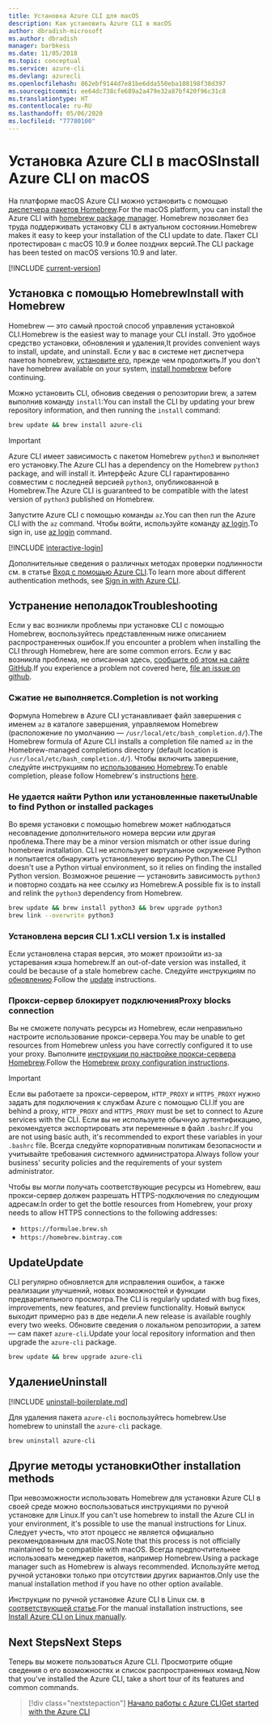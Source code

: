 ```yaml
---
title: Установка Azure CLI для macOS
description: Как установить Azure CLI в macOS
author: dbradish-microsoft
ms.author: dbradish
manager: barbkess
ms.date: 11/05/2018
ms.topic: conceptual
ms.service: azure-cli
ms.devlang: azurecli
ms.openlocfilehash: 862ebf9144d7e81be6dda550eba108198f38d397
ms.sourcegitcommit: ee64dc738cfe689a2a479e32a87bf420f96c31c8
ms.translationtype: HT
ms.contentlocale: ru-RU
ms.lasthandoff: 05/06/2020
ms.locfileid: "77780100"
---
```

# <a name="install-azure-cli-on-macos"></a><span data-ttu-id="f9784-103">Установка Azure CLI в macOS</span><span class="sxs-lookup"><span data-stu-id="f9784-103">Install Azure CLI on macOS</span></span>

<span data-ttu-id="f9784-104">На платформе macOS Azure CLI можно установить с помощью [диспетчера пакетов Homebrew](https://brew.sh).</span><span class="sxs-lookup"><span data-stu-id="f9784-104">For the macOS platform, you can install the Azure CLI with [homebrew package manager](https://brew.sh).</span></span> <span data-ttu-id="f9784-105">Homebrew позволяет без труда поддерживать установку CLI в актуальном состоянии.</span><span class="sxs-lookup"><span data-stu-id="f9784-105">Homebrew makes it easy to keep your installation of the CLI update to date.</span></span> <span data-ttu-id="f9784-106">Пакет CLI протестирован с macOS 10.9 и более поздних версий.</span><span class="sxs-lookup"><span data-stu-id="f9784-106">The CLI package has been tested on macOS versions 10.9 and later.</span></span>

[!INCLUDE [current-version](includes/current-version.md)]

## <a name="install-with-homebrew"></a><span data-ttu-id="f9784-107">Установка с помощью Homebrew</span><span class="sxs-lookup"><span data-stu-id="f9784-107">Install with Homebrew</span></span>

<span data-ttu-id="f9784-108">Homebrew — это самый простой способ управления установкой CLI.</span><span class="sxs-lookup"><span data-stu-id="f9784-108">Homebrew is the easiest way to manage your CLI install.</span></span> <span data-ttu-id="f9784-109">Это удобное средство установки, обновления и удаления,</span><span class="sxs-lookup"><span data-stu-id="f9784-109">It provides convenient ways to install, update, and uninstall.</span></span>
<span data-ttu-id="f9784-110">Если у вас в системе нет диспетчера пакетов homebrew, [установите его](https://docs.brew.sh/Installation.html), прежде чем продолжить.</span><span class="sxs-lookup"><span data-stu-id="f9784-110">If you don't have homebrew available on your system, [install homebrew](https://docs.brew.sh/Installation.html) before continuing.</span></span>

<span data-ttu-id="f9784-111">Можно установить CLI, обновив сведения о репозитории brew, а затем выполнив команду `install`:</span><span class="sxs-lookup"><span data-stu-id="f9784-111">You can install the CLI by updating your brew repository information, and then running the `install` command:</span></span>

```bash
brew update && brew install azure-cli
```

> [!IMPORTANT]
>
> <span data-ttu-id="f9784-112">Azure CLI имеет зависимость с пакетом Homebrew `python3` и выполняет его установку.</span><span class="sxs-lookup"><span data-stu-id="f9784-112">The Azure CLI has a dependency on the Homebrew `python3` package, and will install it.</span></span>
> <span data-ttu-id="f9784-113">Интерфейс Azure CLI гарантированно совместим с последней версией `python3`, опубликованной в Homebrew.</span><span class="sxs-lookup"><span data-stu-id="f9784-113">The Azure CLI is guaranteed to be compatible with the latest version of `python3` published on Homebrew.</span></span>

<span data-ttu-id="f9784-114">Запустите Azure CLI с помощью команды `az`.</span><span class="sxs-lookup"><span data-stu-id="f9784-114">You can then run the Azure CLI with the `az` command.</span></span> <span data-ttu-id="f9784-115">Чтобы войти, используйте команду [az login](/cli/azure/reference-index#az-login).</span><span class="sxs-lookup"><span data-stu-id="f9784-115">To sign in, use [az login](/cli/azure/reference-index#az-login) command.</span></span>

[!INCLUDE [interactive-login](includes/interactive-login.md)]

<span data-ttu-id="f9784-116">Дополнительные сведения о различных методах проверки подлинности см. в статье [Вход с помощью Azure CLI](authenticate-azure-cli.md).</span><span class="sxs-lookup"><span data-stu-id="f9784-116">To learn more about different authentication methods, see [Sign in with Azure CLI](authenticate-azure-cli.md).</span></span>

## <a name="troubleshooting"></a><span data-ttu-id="f9784-117">Устранение неполадок</span><span class="sxs-lookup"><span data-stu-id="f9784-117">Troubleshooting</span></span>

<span data-ttu-id="f9784-118">Если у вас возникли проблемы при установке CLI с помощью Homebrew, воспользуйтесь представленным ниже описанием распространенных ошибок.</span><span class="sxs-lookup"><span data-stu-id="f9784-118">If you encounter a problem when installing the CLI through Homebrew, here are some common errors.</span></span> <span data-ttu-id="f9784-119">Если у вас возникла проблема, не описанная здесь, [сообщите об этом на сайте GitHub](https://github.com/Azure/azure-cli/issues).</span><span class="sxs-lookup"><span data-stu-id="f9784-119">If you experience a problem not covered here, [file an issue on github](https://github.com/Azure/azure-cli/issues).</span></span>

### <a name="completion-is-not-working"></a><span data-ttu-id="f9784-120">Сжатие не выполняется.</span><span class="sxs-lookup"><span data-stu-id="f9784-120">Completion is not working</span></span>

<span data-ttu-id="f9784-121">Формула Homebrew в Azure CLI устанавливает файл завершения с именем `az` в каталоге завершения, управляемом Homebrew (расположение по умолчанию — `/usr/local/etc/bash_completion.d/`).</span><span class="sxs-lookup"><span data-stu-id="f9784-121">The Homebrew formula of Azure CLI installs a completion file named `az` in the Homebrew-managed completions directory (default location is `/usr/local/etc/bash_completion.d/`).</span></span> <span data-ttu-id="f9784-122">Чтобы включить завершение, следуйте инструкциям по [использованию Homebrew](https://docs.brew.sh/Shell-Completion).</span><span class="sxs-lookup"><span data-stu-id="f9784-122">To enable completion, please follow Homebrew's instructions [here](https://docs.brew.sh/Shell-Completion).</span></span>

### <a name="unable-to-find-python-or-installed-packages"></a><span data-ttu-id="f9784-123">Не удается найти Python или установленные пакеты</span><span class="sxs-lookup"><span data-stu-id="f9784-123">Unable to find Python or installed packages</span></span>

<span data-ttu-id="f9784-124">Во время установки с помощью homebrew может наблюдаться несовпадение дополнительного номера версии или другая проблема.</span><span class="sxs-lookup"><span data-stu-id="f9784-124">There may be a minor version mismatch or other issue during homebrew installation.</span></span> <span data-ttu-id="f9784-125">CLI не использует виртуальное окружение Python и попытается обнаружить установленную версию Python.</span><span class="sxs-lookup"><span data-stu-id="f9784-125">The CLI doesn't use a Python virtual environment, so it relies on finding the installed Python version.</span></span> <span data-ttu-id="f9784-126">Возможное решение — установить зависимость `python3` и повторно создать на нее ссылку из Homebrew.</span><span class="sxs-lookup"><span data-stu-id="f9784-126">A possible fix is to install and relink the `python3` dependency from Homebrew.</span></span>

```bash
brew update && brew install python3 && brew upgrade python3
brew link --overwrite python3
```

### <a name="cli-version-1x-is-installed"></a><span data-ttu-id="f9784-127">Установлена версия CLI 1.x</span><span class="sxs-lookup"><span data-stu-id="f9784-127">CLI version 1.x is installed</span></span>

<span data-ttu-id="f9784-128">Если установлена старая версия, это может произойти из-за устаревания кэша homebrew.</span><span class="sxs-lookup"><span data-stu-id="f9784-128">If an out-of-date version was installed, it could be because of a stale homebrew cache.</span></span> <span data-ttu-id="f9784-129">Следуйте инструкциям по [обновлению](#update).</span><span class="sxs-lookup"><span data-stu-id="f9784-129">Follow the [update](#update) instructions.</span></span>

### <a name="proxy-blocks-connection"></a><span data-ttu-id="f9784-130">Прокси-сервер блокирует подключения</span><span class="sxs-lookup"><span data-stu-id="f9784-130">Proxy blocks connection</span></span>

<span data-ttu-id="f9784-131">Вы не сможете получать ресурсы из Homebrew, если неправильно настроите использование прокси-сервера.</span><span class="sxs-lookup"><span data-stu-id="f9784-131">You may be unable to get resources from Homebrew unless you have correctly configured it to use your proxy.</span></span> <span data-ttu-id="f9784-132">Выполните [инструкции по настройке прокси-сервера Homebrew](https://docs.brew.sh/Manpage#using-homebrew-behind-a-proxy).</span><span class="sxs-lookup"><span data-stu-id="f9784-132">Follow the [Homebrew proxy configuration instructions](https://docs.brew.sh/Manpage#using-homebrew-behind-a-proxy).</span></span>

> [!IMPORTANT]
> <span data-ttu-id="f9784-133">Если вы работаете за прокси-сервером, `HTTP_PROXY` и `HTTPS_PROXY` нужно задать для подключения к службам Azure с помощью CLI.</span><span class="sxs-lookup"><span data-stu-id="f9784-133">If you are behind a proxy, `HTTP_PROXY` and `HTTPS_PROXY` must be set to connect to Azure services with the CLI.</span></span>
> <span data-ttu-id="f9784-134">Если вы не используете обычную аутентификацию, рекомендуется экспортировать эти переменные в файл `.bashrc`.</span><span class="sxs-lookup"><span data-stu-id="f9784-134">If you are not using basic auth, it's recommended to export these variables in your `.bashrc` file.</span></span>
> <span data-ttu-id="f9784-135">Всегда следуйте корпоративным политикам безопасности и учитывайте требования системного администратора.</span><span class="sxs-lookup"><span data-stu-id="f9784-135">Always follow your business' security policies and the requirements of your system administrator.</span></span>

<span data-ttu-id="f9784-136">Чтобы вы могли получать соответствующие ресурсы из Homebrew, ваш прокси-сервер должен разрешать HTTPS-подключения по следующим адресам:</span><span class="sxs-lookup"><span data-stu-id="f9784-136">In order to get the bottle resources from Homebrew, your proxy needs to allow HTTPS connections to the following addresses:</span></span>

* `https://formulae.brew.sh`
* `https://homebrew.bintray.com`

## <a name="update"></a><span data-ttu-id="f9784-137">Update</span><span class="sxs-lookup"><span data-stu-id="f9784-137">Update</span></span>

<span data-ttu-id="f9784-138">CLI регулярно обновляется для исправления ошибок, а также реализации улучшений, новых возможностей и функции предварительного просмотра.</span><span class="sxs-lookup"><span data-stu-id="f9784-138">The CLI is regularly updated with bug fixes, improvements, new features, and preview functionality.</span></span> <span data-ttu-id="f9784-139">Новый выпуск выходит примерно раз в две недели.</span><span class="sxs-lookup"><span data-stu-id="f9784-139">A new release is available roughly every two weeks.</span></span> <span data-ttu-id="f9784-140">Обновите сведения о локальном репозитории, а затем — сам пакет `azure-cli`.</span><span class="sxs-lookup"><span data-stu-id="f9784-140">Update your local repository information and then upgrade the `azure-cli` package.</span></span>

```bash
brew update && brew upgrade azure-cli
```

## <a name="uninstall"></a><span data-ttu-id="f9784-141">Удаление</span><span class="sxs-lookup"><span data-stu-id="f9784-141">Uninstall</span></span>

[!INCLUDE [uninstall-boilerplate.md](includes/uninstall-boilerplate.md)]

<span data-ttu-id="f9784-142">Для удаления пакета `azure-cli` воспользуйтесь homebrew.</span><span class="sxs-lookup"><span data-stu-id="f9784-142">Use homebrew to uninstall the `azure-cli` package.</span></span>

```bash
brew uninstall azure-cli
```

## <a name="other-installation-methods"></a><span data-ttu-id="f9784-143">Другие методы установки</span><span class="sxs-lookup"><span data-stu-id="f9784-143">Other installation methods</span></span>

<span data-ttu-id="f9784-144">При невозможности использовать Homebrew для установки Azure CLI в своей среде можно воспользоваться инструкциями по ручной установке для Linux.</span><span class="sxs-lookup"><span data-stu-id="f9784-144">If you can't use homebrew to install the Azure CLI in your environment, it's possible to use the manual instructions for Linux.</span></span> <span data-ttu-id="f9784-145">Следует учесть, что этот процесс не является официально рекомендованным для macOS.</span><span class="sxs-lookup"><span data-stu-id="f9784-145">Note that this process is not officially maintained to be compatible with macOS.</span></span> <span data-ttu-id="f9784-146">Всегда предпочтительнее использовать менеджер пакетов, например Homebrew.</span><span class="sxs-lookup"><span data-stu-id="f9784-146">Using a package manager such as Homebrew is always recommended.</span></span> <span data-ttu-id="f9784-147">Используйте метод ручной установки только при отсутствии других вариантов.</span><span class="sxs-lookup"><span data-stu-id="f9784-147">Only use the manual installation method if you have no other option available.</span></span>

<span data-ttu-id="f9784-148">Инструкции по ручной установке Azure CLI в Linux см. в [соответствующей статье](install-azure-cli-linux.md).</span><span class="sxs-lookup"><span data-stu-id="f9784-148">For the manual installation instructions, see [Install Azure CLI on Linux manually](install-azure-cli-linux.md).</span></span>

## <a name="next-steps"></a><span data-ttu-id="f9784-149">Next Steps</span><span class="sxs-lookup"><span data-stu-id="f9784-149">Next Steps</span></span>

<span data-ttu-id="f9784-150">Теперь вы можете пользоваться Azure CLI. Просмотрите общие сведения о его возможностях и список распространенных команд.</span><span class="sxs-lookup"><span data-stu-id="f9784-150">Now that you've installed the Azure CLI, take a short tour of its features and common commands.</span></span>

> [!div class="nextstepaction"]
> [<span data-ttu-id="f9784-151">Начало работы с Azure CLI</span><span class="sxs-lookup"><span data-stu-id="f9784-151">Get started with the Azure CLI</span></span>](get-started-with-azure-cli.md)
